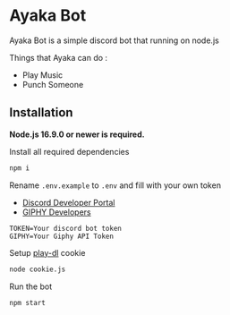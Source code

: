 # Ayaka Bot

Ayaka Bot is a simple discord bot that running on node.js

Things that Ayaka can do :

- Play Music
- Punch Someone

## Installation

**Node.js 16.9.0 or newer is required.**

Install all required dependencies

```sh
npm i
```

Rename `.env.example` to `.env` and fill with your own token

- [Discord Developer Portal](https://discord.com/developers/applications)
- [GIPHY Developers](https://developers.giphy.com/dashboard/)

```env
TOKEN=Your discord bot token
GIPHY=Your Giphy API Token
```

Setup [play-dl](https://play-dl.github.io/modules.html) cookie

```sh
node cookie.js
```

Run the bot

```sh
npm start
```
